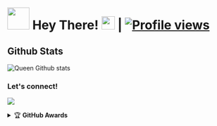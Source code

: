 # <img src="https://i.pinimg.com/originals/01/63/6c/01636c5434cd0462086620c60fdfec16.gif" width="50px"> Hey There! <img src="https://raw.githubusercontent.com/MartinHeinz/MartinHeinz/master/wave.gif" width="30px"> | [![Profile views](https://gpvc.arturio.dev/VASUXD)](https://github.com/VASUXD)



##   **Github Stats**
![Queen Github stats](https://github-readme-stats.vercel.app/api?username=VASUXD&show_icons=true&theme=tokyonight)

### Let's connect!
<p>
    <a href="https://t.me/XXVASU" target="blank"><img src="https://img.shields.io/badge/@XXVASU-30302f?style=flat&logo=telegram" /></a>
    </p>
<details>
    <summary>&#127942 <b>GitHub Awards</b></summary><br/>

![Github Trophy](https://github-profile-trophy.vercel.app/?username=VASUXD)

</details

